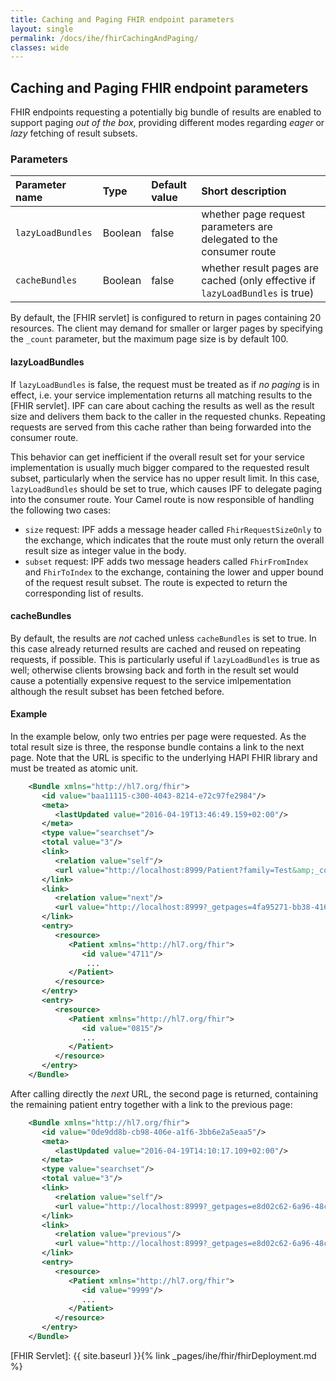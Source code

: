 ```yaml
---
title: Caching and Paging FHIR endpoint parameters
layout: single
permalink: /docs/ihe/fhirCachingAndPaging/
classes: wide
---
```


## Caching and Paging FHIR endpoint parameters

FHIR endpoints requesting a potentially big bundle of results are enabled to support paging _out of the box_, providing different modes
regarding _eager_ or _lazy_ fetching of result subsets.

### Parameters

| Parameter name       | Type       | Default value | Short description                                                                    |
|:---------------------|:-----------|:--------------|:-------------------------------------------------------------------------------------|
| `lazyLoadBundles`    | Boolean    | false         | whether page request parameters are delegated to the consumer route |
| `cacheBundles`       | Boolean    | false         | whether result pages are cached (only effective if `lazyLoadBundles` is true) |

By default, the [FHIR servlet] is configured to return in pages containing 20 resources. The client may demand for smaller or larger pages
by specifying the `_count` parameter, but the maximum page size is by default 100.

#### lazyLoadBundles

If `lazyLoadBundles` is false, the request must be treated as if _no paging_ is in effect, i.e. your service implementation returns all 
matching results to the [FHIR servlet].
IPF can care about caching the results as well as the result size and delivers them back to the caller in the requested chunks. Repeating
requests are served from this cache rather than being forwarded into the consumer route.

This behavior can get inefficient if the overall result set for your service implementation is usually much bigger compared to the requested 
result subset, particularly when the service has no upper result limit. In this case, `lazyLoadBundles` should be set to true, which causes 
IPF to delegate paging into the consumer route. Your Camel route is now responsible of handling the following two cases:

* `size` request: IPF adds a message header called `FhirRequestSizeOnly` to the exchange, which indicates that the route must only return 
the overall result size as integer value in the body.
* `subset` request: IPF adds two message headers called `FhirFromIndex` and `FhirToIndex` to the exchange, containing the lower and upper
bound of the request result subset. The route is expected to return the corresponding list of results.

#### cacheBundles

By default, the results are _not_ cached unless `cacheBundles` is set to true. In this case already returned results are cached and reused
on repeating requests, if possible. This is particularly useful if `lazyLoadBundles` is true as well; otherwise clients browsing back and
forth in the result set would cause a potentially expensive request to the service imlpementation although the result subset has been fetched
before. 

#### Example

In the example below, only two entries per page were requested. As the total result size is three, the response bundle contains a link to the
next page. Note that the URL is specific to the underlying HAPI FHIR library and must be treated as atomic unit.

```xml
    <Bundle xmlns="http://hl7.org/fhir">
       <id value="baa11115-c300-4043-8214-e72c97fe2984"/>
       <meta>
          <lastUpdated value="2016-04-19T13:46:49.159+02:00"/>
       </meta>
       <type value="searchset"/>
       <total value="3"/>
       <link>
          <relation value="self"/>
          <url value="http://localhost:8999/Patient?family=Test&amp;_count=2"/>
       </link>
       <link>
          <relation value="next"/>
          <url value="http://localhost:8999?_getpages=4fa95271-bb38-416b-a844-b83345280fbd&amp;_getpagesoffset=2&amp;_count=2&amp;_bundletype=searchset"/>
       </link>
       <entry>
          <resource>
             <Patient xmlns="http://hl7.org/fhir">
                <id value="4711"/>
                 ...
             </Patient>
          </resource>
       </entry>
       <entry>
          <resource>
             <Patient xmlns="http://hl7.org/fhir">
                <id value="0815"/>
                ...
             </Patient>
          </resource>
       </entry>
    </Bundle>
```

After calling directly the _next_ URL, the second page is returned, containing the remaining patient entry together with a link to the previous page:

```xml
    <Bundle xmlns="http://hl7.org/fhir">
       <id value="0de9dd8b-cb98-406e-a1f6-3bb6e2a5eaa5"/>
       <meta>
          <lastUpdated value="2016-04-19T14:10:17.109+02:00"/>
       </meta>
       <type value="searchset"/>
       <total value="3"/>
       <link>
          <relation value="self"/>
          <url value="http://localhost:8999?_getpages=e8d02c62-6a96-48cc-904b-9740a7eac51f&amp;_getpagesoffset=2&amp;_count=2&amp;_bundletype=searchset"/>
       </link>
       <link>
          <relation value="previous"/>
          <url value="http://localhost:8999?_getpages=e8d02c62-6a96-48cc-904b-9740a7eac51f&amp;_getpagesoffset=0&amp;_count=2&amp;_format=xml&amp;_bundletype=searchset"/>
       </link>
       <entry>
          <resource>
             <Patient xmlns="http://hl7.org/fhir">
                <id value="9999"/>
                ...
             </Patient>
          </resource>
       </entry>
    </Bundle>
```

[FHIR Servlet]: {{ site.baseurl }}{% link _pages/ihe/fhir/fhirDeployment.md %}